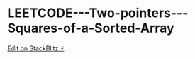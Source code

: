 # LEETCODE---Two-pointers---Squares-of-a-Sorted-Array

[Edit on StackBlitz ⚡️](https://stackblitz.com/edit/js-pf15ht)